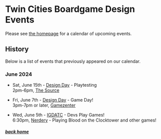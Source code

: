 # Twin Cities Boardgame Design Events

Please see [the homepage](/) for a calendar of upcoming events.


## History

Below is a list of events that previously appeared on our calendar.


### June 2024

- Sat, June 15th - [Design Day](days) - Playtesting<br />2pm-6pm, [The Source](https://sourcecomicsandgames.com/)

- Fri, June 7th - [Design Day](days) - Game Day!<br />3pm-7pm or later, [Gamezenter](https://gamezenter.com/)

- Wed, June 5th - [IGDATC](https://igdatc.org) - Devs Play Games!<br />6:30pm, [Nerdery](https://www.nerdery.com/) - Playing Blood on the Clocktower and other games!


##### [back home](/)
